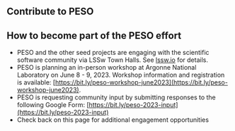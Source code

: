 ## Contribute to PESO

## How to become part of the PESO effort
- PESO and the other seed projects are engaging with the scientific software community via LSSw Town Halls.  See [lssw.io](https://lssw.io) for details.
- PESO is planning an in-person workshop at Argonne National Laboratory on June 8 - 9, 2023. Workshop information and registration is available: [https://bit.ly/peso-workshop-june2023](https://bit.ly/peso-workshop-june2023).
- PESO is requesting community input by submitting responses to the following Google Form: [https://bit.ly/peso-2023-input](https://bit.ly/peso-2023-input)
- Check back on this page for additional engagement opportunities